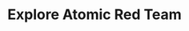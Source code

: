 ---
title: Explore Atomic Red Team
description: Atomic Red Team™ is library of tests mapped to the MITRE ATT&CK framework. Security teams can use Atomic Red Team to quickly, portably, and reproducibly test their environments.
url: https://atomicredteam.io/atomics/
image:
    # url: '/assets/images/cafe.png'
    # alt: 'Cafe'
tags: ['advirory', 'threat-intelligence']
listedDate: 2023-11-09
published: true
---
